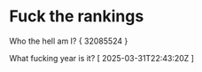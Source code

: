 # Fuck the rankings

Who the hell am I?
{ 32085524 }

What fucking year is it?
[ 2025-03-31T22:43:20Z ]
